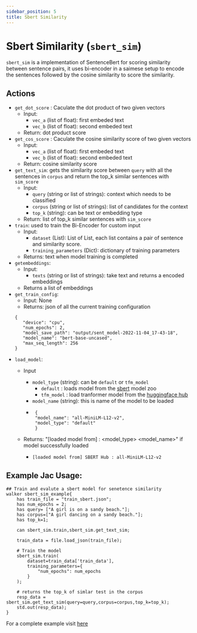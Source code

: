 ```yaml
---
sidebar_position: 5
title: Sbert Similarity
---
```


# Sbert Similarity (`sbert_sim`)
`sbert_sim` is a implementation of SentenceBert for scoring similarity between sentence pairs, it uses bi-encoder in a saimese setup to encode the sentences followed by the cosine similarity to score the similarity.

## Actions

* `get_dot_score` : Caculate the dot product of two given vectors
    * Input:
        * `vec_a` (list of float): first embeded text
        * `vec_b` (list of float): second embeded text
    * Return: dot product score
* `get_cos_score` : Caculate the cosine similarity score of two given vectors
    * Input:
        * `vec_a` (list of float): first embeded text
        * `vec_b` (list of float): second embeded text
    * Return: cosine similarity score
* `get_text_sim`: gets the similarity score between `query` with all the sentences in `corpus` and return the top_k similar sentences with `sim_score`
    * Input:
        * `query` (string or list of strings): context which needs to be classified
        * `corpus` (string or list of strings): list of candidates for the context
        * `top_k` (string): can be text or embedding type
    * Return: list of top_k similar sentences with `sim_score`
* `train`: used to train the Bi-Encoder for custom input
    * Input:
        * `dataset` (List): List of List, each list contains a pair of sentence and similarity score.
        * `training_parameters` (Dict): dictionary of training parameters
    * Returns: text when model training is completed
* `getembeddings`:
    * Input:
        * `texts` (string or list of strings): take text and returns a encoded embeddings
    * Returns a list of embeddings
* `get_train_config`:
    * Input: None
    * Returns: json of all the current training configuration
     ```
     {
        "device": "cpu",
        "num_epochs": 2,
        "model_save_path": "output/sent_model-2022-11-04_17-43-18",
        "model_name": "bert-base-uncased",
        "max_seq_length": 256
    }
    ```
* `load_model`:
    * Input
        * `model_type` (string): can be `default` or `tfm_model`
          * `default` : loads model from the [sbert](https://www.sbert.net/docs/pretrained_models.html) model zoo
          * `tfm_model` : load tranformer model from the [huggingface hub](https://huggingface.co/models)
        * `model_name` (string): this is name of the model to be loaded
      *  ```
          {
          "model_name": "all-MiniLM-L12-v2",
          "model_type": "default"
          }
          ```

    * Returns: "[loaded model from] : <model_type> <model_name>" if model successfully loaded
      * ```
        [loaded model from] SBERT Hub : all-MiniLM-L12-v2
        ```

## Example Jac Usage:

```jac
## Train and evalute a sbert model for senetence similarity
walker sbert_sim_example{
    has train_file = "train_sbert.json";
    has num_epochs = 2;
    has query= ["A girl is on a sandy beach."];
    has corpus=["A girl dancing on a sandy beach."];
    has top_k=1;

    can sbert_sim.train,sbert_sim.get_text_sim;

    train_data = file.load_json(train_file);

    # Train the model
    sbert_sim.train(
        dataset=train_data['train_data'],
        training_parameters={
            "num_epochs": num_epochs
        }
    );

    # returns the top_k of simlar test in the corpus
    resp_data = sbert_sim.get_text_sim(query=query,corpus=corpus,top_k=top_k);
    std.out(resp_data);
}
```

For a complete example visit [here](https://github.com/Jaseci-Labs/jaseci/tree/main/jaseci_ai_kit/jac_nlp/jac_nlp/sbert_sim)